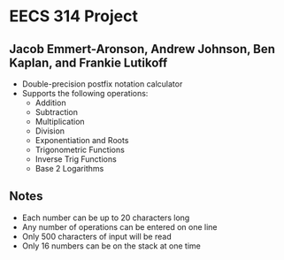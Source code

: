 # EECS 314 Project
## Jacob Emmert-Aronson, Andrew Johnson, Ben Kaplan, and Frankie Lutikoff

* Double-precision postfix notation calculator
* Supports the following operations:
    * Addition
    * Subtraction
    * Multiplication
    * Division
    * Exponentiation and Roots
    * Trigonometric Functions
    * Inverse Trig Functions
    * Base 2 Logarithms


## Notes
* Each number can be up to 20 characters long
* Any number of operations can be entered on one line
* Only 500 characters of input will be read
* Only 16 numbers can be on the stack at one time

